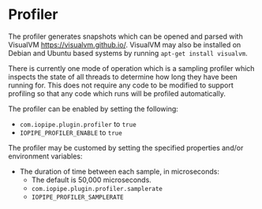 # Profiler

The profiler generates snapshots which can be opened and parsed with
VisualVM <https://visualvm.github.io/>. VisualVM may also be installed on
Debian and Ubuntu based systems by running `apt-get install visualvm`.

There is currently one mode of operation which is a sampling profiler which
inspects the state of all threads to determine how long they have been running
for. This does not require any code to be modified to support profiling so that
any code which runs will be profiled automatically.

The profiler can be enabled by setting the following:

 * `com.iopipe.plugin.profiler` to `true`
 * `IOPIPE_PROFILER_ENABLE` to `true`

The profiler may be customed by setting the specified properties and/or
environment variables:

 * The duration of time between each sample, in microseconds:
   * The default is 50,000 microseconds.
   * `com.iopipe.plugin.profiler.samplerate`
   * `IOPIPE_PROFILER_SAMPLERATE`

